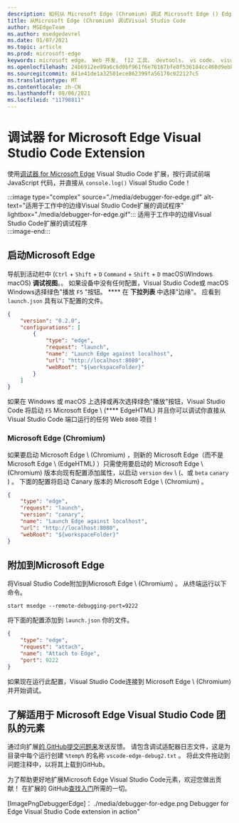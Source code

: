 ```yaml
---
description: 如何从 Microsoft Edge (Chromium) 调试 Microsoft Edge () EdgeHTML Visual Studio Code
title: 从Microsoft Edge (Chromium) 调试Visual Studio Code
author: MSEdgeTeam
ms.author: msedgedevrel
ms.date: 01/07/2021
ms.topic: article
ms.prod: microsoft-edge
keywords: microsoft edge， Web 开发， f12 工具， devtools， vs code， visual studio code， debugger
ms.openlocfilehash: 24b6912ee99a6c6d0bf961f6e76167bfe8f536184cc460d9ebbe030f5b68a7b4
ms.sourcegitcommit: 841e41de1a32501ece862399fa56170c022127c5
ms.translationtype: MT
ms.contentlocale: zh-CN
ms.lasthandoff: 08/06/2021
ms.locfileid: "11798811"
---
```

# <a name="debugger-for-microsoft-edge-visual-studio-code-extension"></a>调试器 for Microsoft Edge Visual Studio Code Extension  

使用[调试器 for Microsoft Edge][VisualstudioMarketplaceDebuggerMicrosoftEdge] Visual Studio Code 扩展，按行调试前端 JavaScript 代码，并直接从 `console.log()` Visual Studio Code！ [][VisualstudioCode]  

:::image type="complex" source="./media/debugger-for-edge.gif" alt-text="适用于工作中的边缘Visual Studio Code扩展的调试程序" lightbox="./media/debugger-for-edge.gif":::
   适用于工作中的边缘Visual Studio Code扩展的调试程序  
:::image-end:::

<!--![Debugger for Edge Visual Studio Code extension at work][ImageGifDebuggerEdge]  -->  

## <a name="launching-microsoft-edge"></a>启动Microsoft Edge  

导航到活动栏中 (`Ctrl` + `Shift` + `D` `Command` + `Shift` + `D` macOS\Windows macOS\) **调试视图**。。  如果设备中没有任何配置，Visual Studio Code或 macOS Windows选择绿色"播放 `F5` "按钮。 ****  在 **下拉列表** 中选择"边缘"。  应看到 `launch.json` 具有以下配置的文件。  

```json
{
    "version": "0.2.0",
    "configurations": [
        {
            "type": "edge",
            "request": "launch",
            "name": "Launch Edge against localhost",
            "url": "http://localhost:8080",
            "webRoot": "${workspaceFolder}"
        }
    ]
}
```  

如果在 Windows 或 macOS 上选择或再次选择绿色"播放"按钮，Visual Studio Code 将启动 `F5` Microsoft Edge \ (**** EdgeHTML\) 并且你可以调试你直接从 Visual Studio Code 端口运行的任何 Web `8080` 项目！  

### <a name="microsoft-edge-chromium"></a>Microsoft Edge (Chromium)  

如果要启动 Microsoft Edge \ (Chromium\) ，则新的 Microsoft Edge（而不是 Microsoft Edge \ (EdgeHTML\) ）只需使用要启动的 Microsoft Edge \ (Chromium\) 版本向现有配置添加属性，以启动 `version` `dev` \ (、或 `beta` `canary` \) 。  下面的配置将启动 Canary 版本的 Microsoft Edge \ (Chromium\) 。  

```json
{
    "type": "edge",
    "request": "launch",
    "version": "canary",
    "name": "Launch Edge against localhost",
    "url": "http://localhost:8080",
    "webRoot": "${workspaceFolder}"
}
```  

## <a name="attaching-to-microsoft-edge"></a>附加到Microsoft Edge  

将Visual Studio Code附加到Microsoft Edge \ (Chromium\) 。  从终端运行以下命令。  

```shell
start msedge --remote-debugging-port=9222
```  

将下面的配置添加到 `launch.json` 你的文件。   

```json
{
    "type": "edge",
    "request": "attach",
    "name": "Attach to Edge",
    "port": 9222
}
```  

如果现在运行此配置，Visual Studio Code连接到 Microsoft Edge \ (Chromium\) 并开始调试。  

## <a name="getting-in-touch-with-the-elements-for-microsoft-edge-visual-studio-code-extension-team"></a>了解适用于 Microsoft Edge Visual Studio Code 团队的元素    

通过向扩展[的 GitHub][GithubMicrosoftVscodeEdgeDebug2NewIssue][提交问题来][GithubMicrosoftVscodeEdgeDebug2]发送反馈。  请包含调试适配器日志文件，这是为目录中每个运行创建 `%temp%` 的名称 `vscode-edge-debug2.txt` 。  将此文件拖动到问题注释中，以将其上载到GitHub。  

为了帮助更好地扩展Microsoft Edge Visual Studio Code元素，欢迎您做出贡献！  在扩展的 GitHub[查找入门][GithubMicrosoftVscodeEdgeDebug2]所需的一切。  


<!-- image links -->  

<!--[ImageGifDebuggerEdge]: ./media/debugger-for-edge.gif "Debugger for Edge Visual Studio Code extension in action"  -->  
[ImagePngDebuggerEdge]： ./media/debugger-for-edge.png Debugger for Edge Visual Studio Code extension in action"  

<!--links -->  

[VisualstudioCode]: https://code.visualstudio.com "Visual Studio Code"  
[VisualStudioCodeDocs]: https://code.visualstudio.com/Docs "文档|Visual Studio Code"   

[GithubMicrosoftVscodeEdgeDebug2]: https://github.com/Microsoft/vscode-edge-debug2 "microsoft/vscode-edge-debug2 |GitHub"  
[GithubMicrosoftVscodeEdgeDebug2NewIssue]: https://github.com/Microsoft/vscode-edge-debug2/issues/new "新问题 - microsoft/vscode-edge-debug2 |GitHub"  

[VisualstudioMarketplaceDebuggerMicrosoftEdge]: https://marketplace.visualstudio.com/items?itemName=msjsdiag.debugger-for-edge " Microsoft Edge 调试程序 | Visual Studio Marketplace"  
